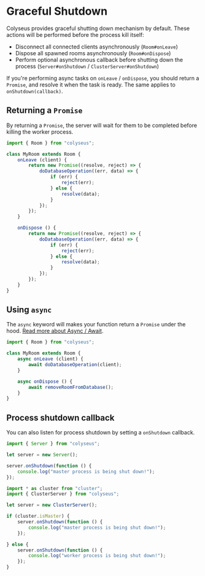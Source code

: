# Graceful Shutdown 

Colyseus provides graceful shutting down mechanism by default. These actions will be performed before the process kill itself:

- Disconnect all connected clients asynchronously (`Room#onLeave`)
- Dispose all spawned rooms asynchronously (`Room#onDispose`)
- Perform optional asynchronous callback before shutting down the process (`Server#onShutdown` / `ClusterServer#onShutdown`)

If you're performing async tasks on `onLeave` / `onDispose`, you should return a `Promise`, and resolve it when the task is ready. The same applies to `onShutdown(callback)`.


## Returning a `Promise`

By returning a `Promise`, the server will wait for them to be completed before killing the worker process.

```typescript
import { Room } from "colyseus";

class MyRoom extends Room {
    onLeave (client) {
        return new Promise((resolve, reject) => {
            doDatabaseOperation((err, data) => {
                if (err) {
                    reject(err);
                } else {
                    resolve(data);
                }
            });
        });
    }

    onDispose () {
        return new Promise((resolve, reject) => {
            doDatabaseOperation((err, data) => {
                if (err) {
                    reject(err);
                } else {
                    resolve(data);
                }
            });
        });
    }
}
```

## Using `async` 

The `async` keyword will makes your function return a `Promise` under the hood. [Read more about Async / Await](https://basarat.gitbooks.io/typescript/content/docs/async-await.html).

```typescript
import { Room } from "colyseus";

class MyRoom extends Room {
    async onLeave (client) {
        await doDatabaseOperation(client);
    }

    async onDispose () {
        await removeRoomFromDatabase();
    }
}
```

## Process shutdown callback

You can also listen for process shutdown by setting a `onShutdown` callback.

```typescript fct_label="Server"
import { Server } from "colyseus";

let server = new Server();

server.onShutdown(function () {
    console.log("master process is being shut down!");
});
```

```typescript fct_label="Cluster Server"
import * as cluster from "cluster";
import { ClusterServer } from "colyseus";

let server = new ClusterServer();

if (cluster.isMaster) {
    server.onShutdown(function () {
        console.log("master process is being shut down!");
    });

} else {
    server.onShutdown(function () {
        console.log("worker process is being shut down!");
    });
}
```